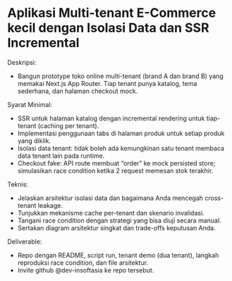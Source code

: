 <h1 id="aplikasi-multi-tenant-e-commerce-kecil-dengan-isolasi-data-dan-ssr-incremental">Aplikasi Multi-tenant E-Commerce kecil dengan Isolasi Data dan SSR Incremental</h1>
<p>Deskripsi:</p>
<ul>
<li>Bangun prototype toko online multi-tenant (brand A dan brand B) yang memakai Next.js App Router. Tiap tenant punya katalog, tema sederhana, dan halaman checkout mock.</li>
</ul>
<p>Syarat Minimal:</p>
<ul>
<li>SSR untuk halaman katalog dengan incremental rendering untuk tiap-tenant (caching per tenant).</li>
<li>Implementasi penggunaan tabs di halaman produk untuk setiap produk yang diklik.</li>
<li>Isolasi data tenant: tidak boleh ada kemungkinan satu tenant membaca data tenant lain pada runtime.</li>
<li>Checkout fake: API route membuat &ldquo;order&rdquo; ke mock persisted store; simulasikan race condition ketika 2 request memesan stok terakhir.</li>
</ul>
<p>Teknis:</p>
<ul>
<li>Jelaskan arsitektur isolasi data dan bagaimana Anda mencegah cross-tenant leakage.</li>
<li>Tunjukkan mekanisme cache per-tenant dan skenario invalidasi.</li>
<li>Tangani race condition dengan strategi yang bisa diuji secara manual.</li>
<li>Sertakan diagram arsitektur singkat dan trade-offs keputusan Anda.</li>
</ul>
<p>Deliverable:</p>
<ul>
<li>Repo dengan README, script run, tenant demo (dua tenant), langkah reproduksi race condition, dan file arsitektur.</li>
<li>Invite github @dev-insoftasia ke repo tersebut.</li>
</ul>
